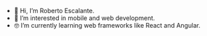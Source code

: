 - 👋 Hi, I’m Roberto Escalante.
- 👀 I’m interested in mobile and web development.
- 🤓 I’m currently learning web frameworks like React and Angular.
